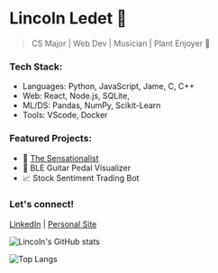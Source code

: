 # Lincoln Ledet 👋

> CS Major | Web Dev | Musician | Plant Enjoyer 🌱

### Tech Stack:
- Languages: Python, JavaScript, Jame, C, C++
- Web: React, Node.js, SQLite,
- ML/DS: Pandas, NumPy, Scikit-Learn
- Tools: VScode, Docker

### Featured Projects:
- 📰 [The Sensationalist](https://www.the-sensationalist.xyz/)
- 🎸 BLE Guitar Pedal Visualizer
- 📈 Stock Sentiment Trading Bot

### Let's connect!
[LinkedIn](https://www.linkedin.com/in/lincoln-ledet/) | [Personal Site](https://...](https://theycallme.link/)) 

![Lincoln's GitHub stats](https://github-readme-stats.vercel.app/api?username=lincolnledet&show_icons=true&theme=radical)

![Top Langs](https://github-readme-stats.vercel.app/api/top-langs/?username=lincolnledet&layout=compact)


